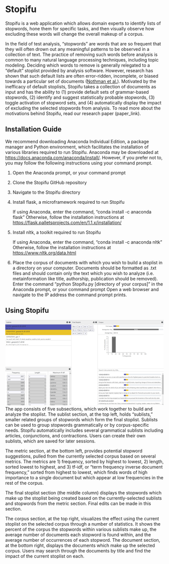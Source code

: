 # Stopifu

Stopifu is a web application which allows domain experts to identify lists of stopwords, hone them for specific tasks, and then visually observe how excluding these words will change the overall makeup of a corpus. 

In the field of test analysis, “stopwords” are words that are so frequent that they will often drown out any meaningful patterns to be observed in a collection of text. The practice of removing such words before analysis is common to many natural language processing techniques, including topic modeling. Deciding which words to remove is generally relegated to a “default” stoplist provided by analysis software. However, research has shown that such default lists are often error-ridden, incomplete, or biased towards a particular set of documents ([Nothman et al.](http://aclweb.org/anthology/W18-2502)). Motivated by the inefficacy of default stoplists, Stopifu takes a collection of documents as input and has the ability to (1) provide default sets of grammar-based stopwords, (2) identify and suggest statistically probable stopwords, (3) toggle activation of stopword sets, and (4) automatically display the impact of excluding the selected stopwords from analysis. To read more about the motivations behind Stopifu, read our research paper (paper_link).

## Installation Guide
We recommend downloading Anaconda Individual Edition, a package manager and Python environment, which facilitates the installation of various libraries required to run Stopifu. Anaconda may be downloaded at https://docs.anaconda.com/anaconda/install/. However, if you prefer not to, you may follow the following instructions using your command prompt.
1. Open the Anaconda prompt, or your command prompt
2. Clone the Stopifu GitHub repository
3. Navigate to the Stopifu directory
4. Install flask, a microframework required to run Stopifu

	If using Anaconda, enter the command, “conda install -c anaconda flask”
	Otherwise, follow the installation instructions at https://flask.palletsprojects.com/en/1.1.x/installation/
5. Install nltk, a toolkit required to run Stopifu

	If using Anaconda, enter the command, “conda install -c anaconda nltk”
	Otherwise, follow the installation instructions at https://www.nltk.org/data.html
6. Place the corpus of documents with which you wish to build a stoplist in a directory on your computer. Documents should be formatted as .txt files and should contain only the text which you wish to analyze (i.e. metainformation like title, authorship, publication should be removed).
Enter the command “python Stopifu.py [directory of your corpus]” in the Anaconda prompt, or your command prompt
Open a web browser and navigate to the IP address the command prompt prints.

## Using Stopifu
![Stopifu UI](https://github.com/mitchellm7/Stopifu/blob/master/static/readmeImage.PNG)
The app consists of five subsections, which work together to build and analyze the stoplist.
The sublist section, at the top left, holds “sublists,” smaller related groups of stopwords which form the final stoplist. Sublists can be used to group stopwords grammatically or by corpus-specific needs. Stopifu automatically includes several grammatical sublists including articles, conjunctions, and contractions. Users can create their own sublists, which are saved for later sessions.

The metric section, at the bottom left, provides potential stopword suggestions, pulled from the currently selected corpus based on several metrics. The metrics are 1) frequency, sorted by highest to lowest, 2) length, sorted lowest to highest, and 3) tf-idf, or “term frequency inverse document frequency,” sorted from highest to lowest, which finds words of high importance to a single document but which appear at low frequencies in the rest of the corpus.

The final stoplist section (the middle column) displays the stopwords which make up the stoplist being created based on the currently-selected sublists and stopwords from the metric section. Final edits can be made in this section.

The corpus section, at the top right, visualizes the effect using the current stoplist on the selected corpus through a number of statistics. It shows the percent of the corpus the stopwords within various sublists make up, the average number of documents each stopword is found within, and the average number of occurrences of each stopword.
The document section, at the bottom right, displays the documents which make up the selected corpus. Users may search through the documents by title and find the impact of the current stoplist on each.